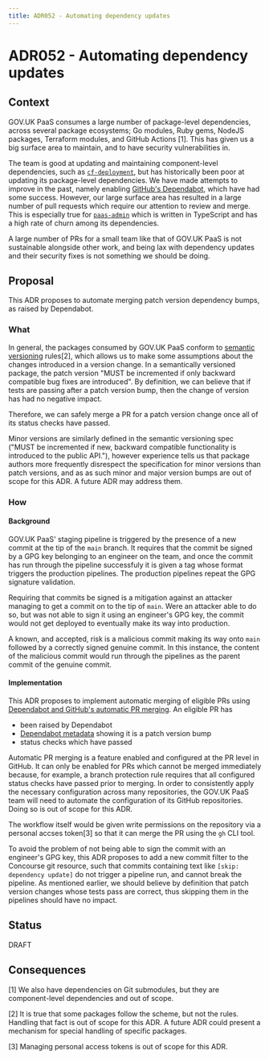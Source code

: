 ```yaml
---
title: ADR052 - Automating dependency updates
---
```


# ADR052 - Automating dependency updates

## Context

GOV.UK PaaS consumes a large number of package-level dependencies, across several package ecosystems; Go modules, Ruby
gems, NodeJS packages, Terraform modules, and GitHub Actions [1]. This has given us a big surface area to maintain,
and to have security vulnerabilities in.

The team is good at updating and maintaining component-level dependencies, such as [`cf-deployment`](https://github.com/cloudfoundry/cf-deployment),
but has historically been poor at updating its package-level dependencies. We have made attempts to improve in the past,
namely enabling [GitHub's Dependabot](https://github.com/dependabot), which have had some success. However, our large
surface area has resulted in a large number of pull requests which require our attention to review and merge.
This is especially true for [`paas-admin`](https://github.com/alphagov/paas-admin) which is written in TypeScript and
has a high rate of churn among its dependencies.

A large number of PRs for a small team like that of GOV.UK PaaS is not sustainable alongside other work, and being lax with
dependency updates and their security fixes is not something we should be doing.

## Proposal

This ADR proposes to automate merging patch version dependency bumps, as raised by Dependabot.

### What

In general, the packages consumed by GOV.UK PaaS conform to [semantic versioning](https://semver.org/) rules[2], which
allows us to make some assumptions about the changes introduced in a version change. In a semantically versioned package,
the patch version "MUST be incremented if only backward compatible bug fixes are introduced". By definition, we can
believe that if tests are passing after a patch version bump, then the change of version has had no negative impact.

Therefore, we can safely merge a PR for a patch version change once all of its status checks have passed.

Minor versions are similarly defined in the semantic versioning spec ("MUST be incremented if new, backward compatible
functionality is introduced to the public API."), however experience tells us that package authors more frequently
disrespect the specification for minor versions than patch versions, and as as such minor and major version bumps are
out of scope for this ADR. A future ADR may address them.

### How

#### Background

GOV.UK PaaS' staging pipeline is triggered by the presence of a new commit at the tip of the `main` branch. It requires
that the commit be signed by a GPG key belonging to an engineer on the team, and once the commit has run through the
pipeline successfuly it is given a tag whose format triggers the production pipelines. The production pipelines repeat
the GPG signature validation.

Requiring that commits be signed is a mitigation against an attacker managing to get a commit on to the tip of `main`.
Were an attacker able to do so, but was not able to sign it using an engineer's GPG key, the commit would not get
deployed to eventually make its way into production.

A known, and accepted, risk is a malicious commit making its way onto `main` followed by a correctly signed genuine
commit. In this instance, the content of the malicious commit would run through the pipelines as the parent commit of
the genuine commit.

#### Implementation

This ADR proposes to implement automatic merging of eligible PRs using
[Dependabot and GitHub's automatic PR merging](https://docs.github.com/en/code-security/dependabot/working-with-dependabot/automating-dependabot-with-github-actions#enable-auto-merge-on-a-pull-request).
An eligible PR has 

* been raised by Dependabot
* [Dependabot metadata](https://github.com/dependabot/fetch-metadata) showing it is a patch version bump
* status checks which have passed

Automatic PR merging is a feature enabled and configured at the PR level in GitHub. It can only be enabled for PRs
which cannot be merged immediately because, for example, a branch protection rule requires that all configured status
checks have passed prior to merging. In order to consistently apply the necessary configuration across many
repositories, the GOV.UK PaaS team will need to automate the configuration of its GitHub repositories. Doing so is out
of scope for this ADR.

The workflow itself would be given write permissions on the repository via a personal accses token[3] so that it can merge
the PR using the `gh` CLI tool.

To avoid the problem of not being able to sign the commit with an engineer's GPG key, this ADR proposes to add a new
commit filter to the Concourse git resource, such that commits containing text like `[skip: dependency update]` do not
trigger a pipeline run, and cannot break the pipeline. As mentioned earlier, we should believe by definition that patch
version changes whose tests pass are correct, thus skipping them in the pipelines should have no impact.


## Status

DRAFT

## Consequences


[1] We also have dependencies on Git submodules, but they are component-level dependencies and out of scope.

[2] It is true that some packages follow the scheme, but not the rules. Handling that fact is out of scope for this ADR.
    A future ADR could present a mechanism for special handling of specific packages.
    
[3] Managing personal access tokens is out of scope for this ADR.